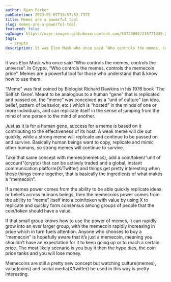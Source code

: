```yaml
---
author: Ryan Parker
pubDatetime: 2023-01-07T15:57:52.737Z
title: Memes are a powerful tool
slug: memes-are-a-powerful-tool
featured: false
ogImage: https://user-images.githubusercontent.com/53733092/215771435-25408246-2309-4f8b-a781-1f3d93bdf0ec.png
tags:
  - crypto
description: It was Elon Musk who once said “Who controls the memes, controls the universe”.
---
```


It was Elon Musk who once said “Who controls the memes, controls the universe”. In Crypto, “Who controls the memes, controls the memecoin price”. Memes are a powerful tool for those who understand that & know how to use them.

“Meme” was first coined by Biologist Richard Dawkins in his 1976 book ‘The Selfish Gene’. Meant to be analogous to a human “gene” that is replicated and passed on, the “meme” was conceived as a “unit of culture” (an idea, belief, pattern of behavior, etc.) which is “hosted” in the minds of one or more individuals, and can replicate itself in the sense of jumping from the mind of one person to the mind of another.

Just as it is for a human gene, success for a meme is based on it contributing to the effectiveness of its host. A weak meme will die out quickly, while a strong meme will replicate and continue to be passed on and survive. Basically human beings want to copy, replicate and mimic other humans, so strong memes will continue to survive.

Take that same concept with memes(memetics), add a coin/token/“unit of account”(crypto) that can be actively traded and a global, instant communication platform(X/Twitter) and things get pretty interesting when these things come together, that is basically the ingredients of what makes a “memecoin”.

If a memes power comes from the ability to be able quickly replicate ideas or beliefs across humans beings, then the memecoins power comes from the ability to “meme” itself into a coin/token with value by using X to replicate and quickly form consensus among groups of people that the coin/token should have a value.

If that small group knows how to use the power of memes, it can rapidly grow into an ever larger group, with the memecoin rapidly increasing in price which in turn fuels attention. Anyone who chooses to buy a “memecoin” is hopefully aware that it’s just a memecoin, meaning you shouldn’t have an expectation for it to keep going up or to reach a certain price. The most likely scenario is you buy it then the hype dies, the coin price tanks and you will lose money.

Memecoins are still a pretty new concept but watching culture(memes), value(coins) and social media(X/twitter) be used in this way is pretty interesting.

